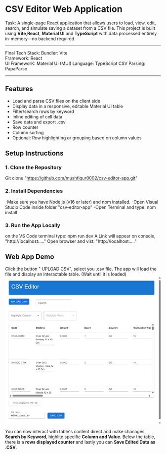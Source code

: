 # CSV Editor Web Application
Task:
A single-page React application that allows users to load, view, edit, search, and simulate saving a dataset from a CSV file. This project is built using **Vite**,**React**, **Material UI** and **TypeScript**  with data processed entirely in-memory—no backend required.

---------------------------------------------------------------------

Final Tech Stack:
Bundler:    	Vite	
Framework:  	React	
UI FrameworK:   Material UI (MUI)
Language:       TypeScript
CSV Parsing:    PapaParse       

---------------------------------------------------------------------

## Features
- Load and parse CSV files on the client side
- Display data in a responsive, editable Material UI table
- Filter/search rows by keyword
- Inline editing of cell data
- Save data and export .csv
- Row counter
- Column sorting
- Optional: Row highlighting or grouping based on column values

## Setup Instructions
### 1. Clone the Repository
Git clone "https://github.com/mushfiqur0002/csv-editor-app.git"

### 2. Install Dependencies
-Make sure you have Node.js (v16 or later) and npm installed.
-Open Visual Studio Code inside folder "csv-editor-app"
-Open Terminal and type: npm install

### 3. Run the App Locally
on the VS Code terminal type: npm run dev
A Link will appear on console, "http://localhost:...."
Open browser and vist: "http://localhost:...."


## Web App Demo
Click the button " UPLOAD CSV", select you .csv file. The app will load the file 
and display an interactable table. (Wait until it is loaded)
![alt text](image.png)

You can now interact with table's content direct and make chanages, **Search by Keyword**, highlite specific **Column and Value**. 
Below the table, there is a **rows displayed counter** and lastly you can **Save Edited Data as .CSV**.



